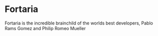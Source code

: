 # Fortaria
Fortaria is the incredible brainchild of the worlds best developers, Pablo Rams Gomez and Philip Romeo Mueller
